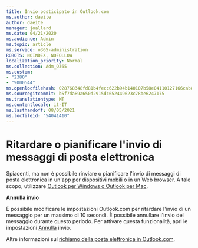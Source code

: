 ```yaml
---
title: Invio posticipato in Outlook.com
ms.author: daeite
author: daeite
manager: joallard
ms.date: 04/21/2020
ms.audience: Admin
ms.topic: article
ms.service: o365-administration
ROBOTS: NOINDEX, NOFOLLOW
localization_priority: Normal
ms.collection: Adm_O365
ms.custom:
- "2380"
- "9000544"
ms.openlocfilehash: 028768348fd81b4fecc622b94b140107b58e04110127166cab8e92ce3ab33b36
ms.sourcegitcommit: b5f7da89a650d2915dc652449623c78be6247175
ms.translationtype: MT
ms.contentlocale: it-IT
ms.lasthandoff: 08/05/2021
ms.locfileid: "54041410"
---
```

# <a name="delay-or-schedule-sending-email-messages"></a>Ritardare o pianificare l'invio di messaggi di posta elettronica

Spiacenti, ma non è possibile rinviare o pianificare l'invio di messaggi di posta elettronica in un'app per dispositivi mobili o in un Web browser. A tale scopo, utilizzare [Outlook per Windows o Outlook per Mac](https://products.office.com/outlook/email-and-calendar-software-microsoft-outlook).

**Annulla invio**

È possibile modificare le impostazioni Outlook.com per ritardare l'invio di un messaggio per un massimo di 10 secondi. È possibile annullare l'invio del messaggio durante questo periodo. Per attivare questa funzionalità, apri le impostazioni [Annulla](https://outlook.live.com/mail/options/mail/messageContent/undoSend) invio.

Altre informazioni sul [richiamo della posta elettronica in Outlook.com](https://support.office.com/article/c069ddde-5282-4085-8f4c-d7b133324f8a?wt.mc_id=Office_Outlook_com_Alchemy).